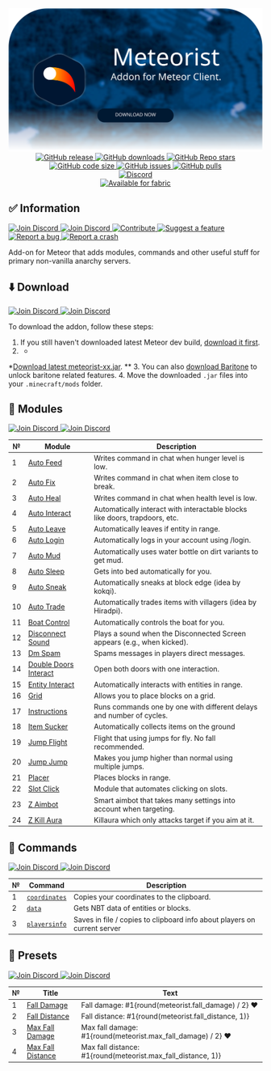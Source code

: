 <div align="center">
  <a href="#️-download">
    <img alt="Meteorist banner" src="https://raw.githubusercontent.com/Zgoly/hosts/main/meteorist_banner.svg">
  </a>
  <a href="https://github.com/Zgoly/Meteorist/releases/latest">
    <img alt="GitHub release" href="releases/latest"
      src="https://img.shields.io/github/v/release/Zgoly/Meteorist?display_name=release&labelColor=004a94&color=004a94">
  </a>
  <a href="https://tooomm.github.io/github-release-stats/?username=Zgoly&repository=Meteorist">
    <img alt="GitHub downloads"
      src="https://img.shields.io/github/downloads/Zgoly/Meteorist/total?labelColor=1e3b8a&color=1e3b8a">
  </a>
  <a href="https://github.com/Zgoly/Meteorist/stargazers">
    <img alt="GitHub Repo stars"
      src="https://img.shields.io/github/stars/Zgoly/Meteorist?style=flat&labelColor=3b2c7f&color=3b2c7f">
  </a>
  <a href="https://github.com/Zgoly/Meteorist/archive/refs/heads/main.zip">
    <img alt="GitHub code size"
      src="https://img.shields.io/github/languages/code-size/Zgoly/Meteorist?labelColor=%23591e75&color=%23591e75">
  </a>
  <a href="https://github.com/Zgoly/Meteorist/issues">
    <img alt="GitHub issues" src="https://img.shields.io/github/issues/Zgoly/Meteorist?labelColor=760f6a&color=760f6a">
  </a>
  <a href="https://github.com/Zgoly/Meteorist/pulls">
    <img alt="GitHub pulls"
      src="https://img.shields.io/github/issues-pr/Zgoly/Meteorist?labelColor=940060&color=940060">
  </a>
  <br>
  <a href="https://dsc.gg/zgoly">
    <img alt="Discord" src="https://invidget.switchblade.xyz/y8fBWPNJFm">
  </a>
  <br>
  <a href="#️-download">
    <img alt="Available for fabric" height="48"
      src="https://raw.githubusercontent.com/intergrav/devins-badges/v3/assets/cozy/supported/fabric_vector.svg">
  </a>
</div>

## ✅ Information

<a href="https://dsc.gg/zgoly">
  <img alt="Join Discord" src="https://img.shields.io/badge/dynamic/json?url=https%3A%2F%2Fdiscord.com%2Fapi%2Fv9%2Fguilds%2F1035620564133490809%2Fwidget.json&query=name&logo=discord&logoColor=white&label=Server&labelColor=5865F2&color=5865F2">
  <img alt="Join Discord" src="https://img.shields.io/discord/1035620564133490809?label=%20&color=5865F2">
</a>
<a alt="Contribute" href="https://github.com/Zgoly/Meteorist/pulls">
  <img alt="Contribute" src="https://img.shields.io/badge/Contribute-00967d">
</a>
<a
  href="https://github.com/Zgoly/Meteorist/issues/new?assignees=&labels=enhancement&projects=&template=suggestion.yml">
  <img alt="Suggest a feature" src="https://img.shields.io/badge/Suggest%20a%20feature-00967d">
</a>
<a
  href="https://github.com/Zgoly/Meteorist/issues/new?assignees=&labels=bug&projects=&template=bug.yml">
  <img alt="Report a bug" src="https://img.shields.io/badge/Report%20a%20bug-ff6600">
</a>
<a
  href="https://github.com/Zgoly/Meteorist/issues/new?assignees=&labels=crash&projects=&template=crash.yml">
  <img alt="Report a crash" src="https://img.shields.io/badge/Report%20a%20crash-c83232">
</a>

Add-on for Meteor that adds modules, commands and other useful stuff for primary non-vanilla anarchy servers.

<!-- Too many stargazers! Thanks!
<img alt="Stargazers" src="https://img.shields.io/badge/dynamic/json?label=%E2%AD%90%20Stargazers&color=black&style=flat-square&query=$[*].login&url=https%3A%2F%2Fapi.github.com%2Frepos%2FZgoly%2FMeteorist%2Fstargazers">
-->

## ⬇️ Download

<a href="https://dsc.gg/zgoly">
  <img alt="Join Discord" src="https://img.shields.io/badge/dynamic/json?url=https%3A%2F%2Fdiscord.com%2Fapi%2Fv9%2Fguilds%2F1035620564133490809%2Fwidget.json&query=name&logo=discord&logoColor=white&label=Server&labelColor=5865F2&color=5865F2">
  <img alt="Join Discord" src="https://img.shields.io/discord/1035620564133490809?label=%20&color=5865F2">
</a>

To download the addon, follow these steps:

1. If you still haven't downloaded latest Meteor dev
   build, [download it first](https://meteorclient.com/download?devBuild).
2.
    *
*[Download latest meteorist-xx.jar](https://zgoly.github.io/utils/download-latest-release?user=Zgoly&repo=Meteorist&file=.jar).
**
3. You can also [download Baritone](https://meteorclient.com/api/downloadBaritone) to unlock baritone related features.
4. Move the downloaded `.jar` files into your `.minecraft/mods` folder.

## 🧩 Modules

<a href="https://dsc.gg/zgoly">
  <img alt="Join Discord" src="https://img.shields.io/badge/dynamic/json?url=https%3A%2F%2Fdiscord.com%2Fapi%2Fv9%2Fguilds%2F1035620564133490809%2Fwidget.json&query=name&logo=discord&logoColor=white&label=Server&labelColor=5865F2&color=5865F2">
  <img alt="Join Discord" src="https://img.shields.io/discord/1035620564133490809?label=%20&color=5865F2">
</a>

| №  | Module                                                            | Description                                                                 |
|----|-------------------------------------------------------------------|-----------------------------------------------------------------------------|
| 1  | [Auto Feed](../../wiki/modules#auto-feed)                         | Writes command in chat when hunger level is low.                            |
| 2  | [Auto Fix](../../wiki/modules#auto-fix)                           | Writes command in chat when item close to break.                            |
| 3  | [Auto Heal](../../wiki/modules#auto-heal)                         | Writes command in chat when health level is low.                            |
| 4  | [Auto Interact](../../wiki/modules#auto-interact)                 | Automatically interact with interactable blocks like doors, trapdoors, etc. |
| 5  | [Auto Leave](../../wiki/modules#auto-leave)                       | Automatically leaves if entity in range.                                    |
| 6  | [Auto Login](../../wiki/modules#auto-login)                       | Automatically logs in your account using /login.                            |
| 7  | [Auto Mud](../../wiki/modules#auto-mud)                           | Automatically uses water bottle on dirt variants to get mud.                |
| 8  | [Auto Sleep](../../wiki/modules#auto-sleep)                       | Gets into bed automatically for you.                                        |
| 9  | [Auto Sneak](../../wiki/modules#auto-sneak)                       | Automatically sneaks at block edge (idea by kokqi).                         |
| 10 | [Auto Trade](../../wiki/modules#auto-trade)                       | Automatically trades items with villagers (idea by Hiradpi).                |
| 11 | [Boat Control](../../wiki/modules#boat-control)                   | Automatically controls the boat for you.                                    |
| 12 | [Disconnect Sound](../../wiki/modules#disconnect-sound)           | Plays a sound when the Disconnected Screen appears (e.g., when kicked).     |
| 13 | [Dm Spam](../../wiki/modules#dm-spam)                             | Spams messages in players direct messages.                                  |
| 14 | [Double Doors Interact](../../wiki/modules#double-doors-interact) | Open both doors with one interaction.                                       |
| 15 | [Entity Interact](../../wiki/modules#entity-interact)             | Automatically interacts with entities in range.                             |
| 16 | [Grid](../../wiki/modules#grid)                                   | Allows you to place blocks on a grid.                                       |
| 17 | [Instructions](../../wiki/modules#instructions)                   | Runs commands one by one with different delays and number of cycles.        |
| 18 | [Item Sucker](../../wiki/modules#item-sucker)                     | Automatically collects items on the ground                                  |
| 19 | [Jump Flight](../../wiki/modules#jump-flight)                     | Flight that using jumps for fly. No fall recommended.                       |
| 20 | [Jump Jump](../../wiki/modules#jump-jump)                         | Makes you jump higher than normal using multiple jumps.                     |
| 21 | [Placer](../../wiki/modules#placer)                               | Places blocks in range.                                                     |
| 22 | [Slot Click](../../wiki/modules#slot-click)                       | Module that automates clicking on slots.                                    |
| 23 | [Z Aimbot](../../wiki/modules#z-aimbot)                           | Smart aimbot that takes many settings into account when targeting.          |
| 24 | [Z Kill Aura](../../wiki/modules#z-kill-aura)                     | Killaura which only attacks target if you aim at it.                        |

## 📘 Commands

<a href="https://dsc.gg/zgoly">
  <img alt="Join Discord" src="https://img.shields.io/badge/dynamic/json?url=https%3A%2F%2Fdiscord.com%2Fapi%2Fv9%2Fguilds%2F1035620564133490809%2Fwidget.json&query=name&logo=discord&logoColor=white&label=Server&labelColor=5865F2&color=5865F2">
  <img alt="Join Discord" src="https://img.shields.io/discord/1035620564133490809?label=%20&color=5865F2">
</a>

| № | Command                                          | Description                                                              |
|---|--------------------------------------------------|--------------------------------------------------------------------------|
| 1 | [`coordinates`](../../wiki/commands#coordinates) | Copies your coordinates to the clipboard.                                |
| 2 | [`data`](../../wiki/commands#data)               | Gets NBT data of entities or blocks.                                     |
| 3 | [`playersinfo`](../../wiki/commands#playersinfo) | Saves in file / copies to clipboard info about players on current server |

## 🎨 Presets

<a href="https://dsc.gg/zgoly">
  <img alt="Join Discord" src="https://img.shields.io/badge/dynamic/json?url=https%3A%2F%2Fdiscord.com%2Fapi%2Fv9%2Fguilds%2F1035620564133490809%2Fwidget.json&query=name&logo=discord&logoColor=white&label=Server&labelColor=5865F2&color=5865F2">
  <img alt="Join Discord" src="https://img.shields.io/discord/1035620564133490809?label=%20&color=5865F2">
</a>

| № | Title                                                     | Text                                                         |
|---|-----------------------------------------------------------|--------------------------------------------------------------|
| 1 | [Fall Damage](../../wiki/presets#fall-damage)             | Fall damage: #1{round(meteorist.fall_damage) / 2} ❤          |
| 2 | [Fall Distance](../../wiki/presets#fall-distance)         | Fall distance: #1{round(meteorist.fall_distance, 1)}         |
| 3 | [Max Fall Damage](../../wiki/presets#max-fall-damage)     | Max fall damage: #1{round(meteorist.max_fall_damage) / 2} ❤  |
| 4 | [Max Fall Distance](../../wiki/presets#max-fall-distance) | Max fall distance: #1{round(meteorist.max_fall_distance, 1)} |
